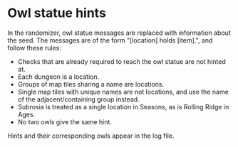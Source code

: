 # Owl statue hints

In the randomizer, owl statue messages are replaced with information about the
seed. The messages are of the form "[location] holds [item].", and follow these
rules:

- Checks that are already required to reach the owl statue are not hinted at.
- Each dungeon is a location.
- Groups of map tiles sharing a name are locations.
- Single map tiles with unique names are not locations, and use the name of the
  adjacent/containing group instead.
- Subrosia is treated as a single location in Seasons, as is Rolling Ridge in
  Ages.
- No two owls give the same hint.

Hints and their corresponding owls appear in the log file.
